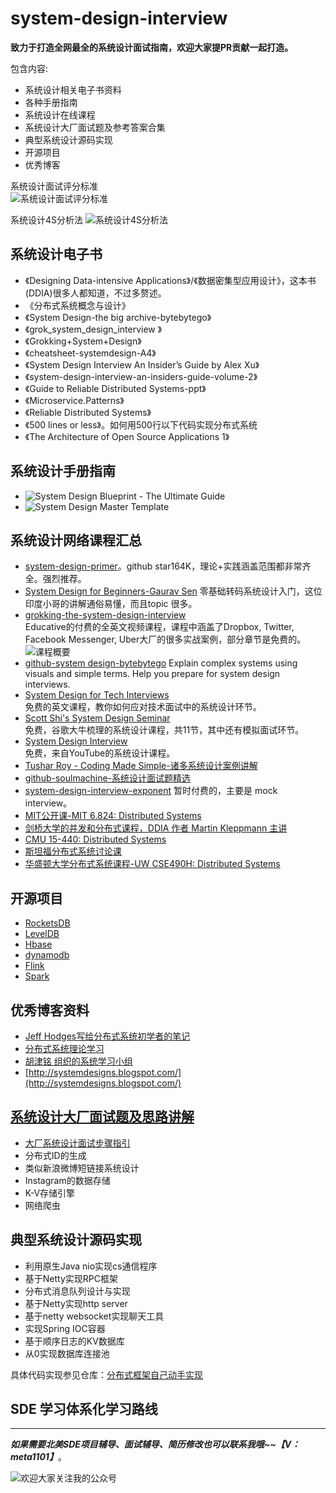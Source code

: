 # system-design-interview

<b>致力于打造全网最全的系统设计面试指南，欢迎大家提PR贡献一起打造。</b>

包含内容:  

- 系统设计相关电子书资料
- 各种手册指南
- 系统设计在线课程
- 系统设计大厂面试题及参考答案合集
- 典型系统设计源码实现
- 开源项目
- 优秀博客

系统设计面试评分标准  
![系统设计面试评分标准](https://github.com/xiajunhust/system-design-interview/blob/main/%E7%B3%BB%E7%BB%9F%E8%AE%BE%E8%AE%A1%E9%9D%A2%E8%AF%95%E8%AF%84%E5%88%86%E6%A0%87%E5%87%86.png)

系统设计4S分析法
![系统设计4S分析法](https://github.com/xiajunhust/system-design-interview/blob/main/%E7%B3%BB%E7%BB%9F%E8%AE%BE%E8%AE%A1-4S%E5%88%86%E6%9E%90%E6%B3%95.png)

## 系统设计电子书  
- 《Designing Data-intensive Applications》/《数据密集型应用设计》，这本书(DDIA)很多人都知道，不过多赘述。
- 《分布式系统概念与设计》
- 《System Design-the big archive-bytebytego》
- 《grok_system_design_interview 》
- 《Grokking+System+Design》
- 《cheatsheet-systemdesign-A4》
- 《System Design Interview An Insider’s Guide by Alex Xu》
- 《system-design-interview-an-insiders-guide-volume-2》
- 《Guide to Reliable Distributed Systems-ppt》
- 《Microservice.Patterns》
- 《Reliable Distributed Systems》
- 《500 lines or less》。如何用500行以下代码实现分布式系统
- 《The Architecture of Open Source Applications 1》

## 系统设计手册指南
- ![System Design Blueprint - The Ultimate Guide](https://github.com/summerjava/system-design-interview/blob/main/%E6%89%8B%E5%86%8C/System%20Design%20Blueprint%20-%20The%20Ultimate%20Guide.jpg)
- ![System Design Master Template](https://github.com/summerjava/system-design-interview/blob/main/%E6%89%8B%E5%86%8C/System%20Design%20Master%20Template.JPG)

## 系统设计网络课程汇总
- [system-design-primer](https://github.com/donnemartin/system-design-primer)。github star164K，理论+实践涵盖范围都非常齐全。强烈推荐。
- [System Design for Beginners-Gaurav Sen](https://www.youtube.com/playlist?list=PLMCXHnjXnTnvo6alSjVkgxV-VH6EPyvoX)
零基础转码系统设计入门，这位印度小哥的讲解通俗易懂，而且topic 很多。
- [grokking-the-system-design-interview](https://www.educative.io/courses/grokking-the-system-design-interview?affiliate_id=5749180081373184)  
Educative的付费的全英文视频课程，课程中涵盖了Dropbox, Twitter, Facebook Messenger, Uber大厂的很多实战案例，部分章节是免费的。  
![课程概要](https://github.com/xiajunhust/system-design-interview/blob/main/%E7%94%B5%E5%AD%90%E4%B9%A6%E8%B5%84%E6%96%99/grokking-the-system-design-interview.png)
- [github-system design-bytebytego]([https://www.jiuzhang.com/course/77/?source=rw](https://github.com/ByteByteGoHq/system-design-101))  
Explain complex systems using visuals and simple terms. Help you prepare for system design interviews. 
- [System Design for Tech Interviews](https://www.hiredintech.com/courses/system-design)  
免费的英文课程，教你如何应对技术面试中的系统设计环节。
- [Scott Shi's System Design Seminar](https://www.youtube.com/playlist?app=desktop&list=PLAd5bt5mn3V3TrrJFBpnu4PH9e8KZMvNA)  
免费，谷歌大牛梳理的系统设计课程，共11节，其中还有模拟面试环节。
- [System Design Interview](https://www.youtube.com/c/SystemDesignInterview/videos)  
免费，来自YouTube的系统设计课程。
- [Tushar Roy - Coding Made Simple-诸多系统设计案例讲解](https://www.youtube.com/@tusharroy2525)
- [github-soulmachine-系统设计面试题精选](https://github.com/soulmachine/system-design)
- [system-design-interview-exponent](https://www.tryexponent.com/courses/system-design-interview)
暂时付费的，主要是 mock interview。
- [MIT公开课-MIT 6.824: Distributed Systems](https://pdos.csail.mit.edu/6.824/schedule.html)
- [剑桥大学的并发和分布式课程，DDIA 作者 Martin Kleppmann 主讲](https://www.cl.cam.ac.uk/teaching/2021/ConcDisSys/materials.html)
- [CMU 15-440: Distributed Systems](https://www.cs.cmu.edu/~dga/15-440/S14/syllabus.html)
- [斯坦福分布式系统讨论课](http://www.scs.stanford.edu/20sp-cs244b/)
- [华盛顿大学分布式系统课程-UW CSE490H: Distributed Systems](https://courses.cs.washington.edu/courses/cse490h/11wi/)

## 开源项目  
- [RocketsDB](http://rocksdb.org/)
- [LevelDB](https://github.com/google/leveldb)
- [Hbase](https://hbase.apache.org/)
- [dynamodb](https://aws.amazon.com/cn/dynamodb/)
- [Flink](https://flink.apache.org/)
- [Spark](https://spark.apache.org/)

## 优秀博客资料  
- [Jeff Hodges写给分布式系统初学者的笔记](https://www.somethingsimilar.com/2013/01/14/notes-on-distributed-systems-for-young-bloods/)
- [分布式系统理论学习](https://www.the-paper-trail.org/post/2014-08-09-distributed-systems-theory-for-the-distributed-systems-engineer/)
- [胡津铭 组织的系统学习小组](https://learn-sys.github.io/cn/)
- [http://systemdesigns.blogspot.com/](http://systemdesigns.blogspot.com/)

## [系统设计大厂面试题及思路讲解](https://github.com/xiajunhust/system-design-interview/tree/main/%E5%A4%A7%E5%8E%82%E7%B3%BB%E7%BB%9F%E8%AE%BE%E8%AE%A1%E9%9D%A2%E8%AF%95%E7%9C%9F%E9%A2%98)
- [大厂系统设计面试步骤指引](https://github.com/xiajunhust/system-design-interview/blob/main/%E5%A4%A7%E5%8E%82%E7%B3%BB%E7%BB%9F%E8%AE%BE%E8%AE%A1%E9%9D%A2%E8%AF%95%E7%9C%9F%E9%A2%98/%E7%B3%BB%E7%BB%9F%E8%AE%BE%E8%AE%A1%E9%9D%A2%E8%AF%95%E6%AD%A5%E9%AA%A4%E6%8C%87%E5%BC%95.md)
- 分布式ID的生成
- 类似新浪微博短链接系统设计
- Instagram的数据存储
- K-V存储引擎
- 网络爬虫

## 典型系统设计源码实现
- 利用原生Java nio实现cs通信程序
- 基于Netty实现RPC框架
- 分布式消息队列设计与实现
- 基于Netty实现http server
- 基于netty websocket实现聊天工具
- 实现Spring IOC容器
- 基于顺序日志的KV数据库
- 从0实现数据库连接池

具体代码实现参见仓库：[分布式框架自己动手实现](https://github.com/xiajunhust/tinywheel)

## SDE 学习体系化学习路线

---
***如果需要北美SDE项目辅导、面试辅导、简历修改也可以联系我哦~~【V：meta1101】***。

![欢迎大家关注我的公众号](https://github.com/xiajunhust/awosome-cs/blob/main/QR-CODE.jpg)

